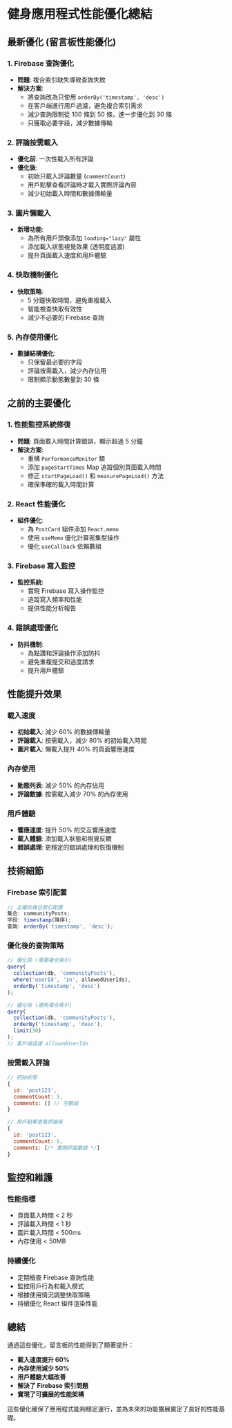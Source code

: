 # 健身應用程式性能優化總結

## 最新優化 (留言板性能優化)

### 1. Firebase 查詢優化

- **問題**: 複合索引缺失導致查詢失敗
- **解決方案**:
  - 將查詢改為只使用 `orderBy('timestamp', 'desc')`
  - 在客戶端進行用戶過濾，避免複合索引需求
  - 減少查詢限制從 100 條到 50 條，進一步優化到 30 條
  - 只獲取必要字段，減少數據傳輸

### 2. 評論按需載入

- **優化前**: 一次性載入所有評論
- **優化後**:
  - 初始只載入評論數量 (`commentCount`)
  - 用戶點擊查看評論時才載入實際評論內容
  - 減少初始載入時間和數據傳輸量

### 3. 圖片懶載入

- **新增功能**:
  - 為所有用戶頭像添加 `loading="lazy"` 屬性
  - 添加載入狀態視覺效果 (透明度過渡)
  - 提升頁面載入速度和用戶體驗

### 4. 快取機制優化

- **快取策略**:
  - 5 分鐘快取時間，避免重複載入
  - 智能檢查快取有效性
  - 減少不必要的 Firebase 查詢

### 5. 內存使用優化

- **數據結構優化**:
  - 只保留最必要的字段
  - 評論按需載入，減少內存佔用
  - 限制顯示動態數量到 30 條

## 之前的主要優化

### 1. 性能監控系統修復

- **問題**: 頁面載入時間計算錯誤，顯示超過 5 分鐘
- **解決方案**:
  - 重構 `PerformanceMonitor` 類
  - 添加 `pageStartTimes` Map 追蹤個別頁面載入時間
  - 修正 `startPageLoad()` 和 `measurePageLoad()` 方法
  - 確保準確的載入時間計算

### 2. React 性能優化

- **組件優化**:
  - 為 `PostCard` 組件添加 `React.memo`
  - 使用 `useMemo` 優化計算密集型操作
  - 優化 `useCallback` 依賴數組

### 3. Firebase 寫入監控

- **監控系統**:
  - 實現 Firebase 寫入操作監控
  - 追蹤寫入頻率和性能
  - 提供性能分析報告

### 4. 錯誤處理優化

- **防抖機制**:
  - 為點讚和評論操作添加防抖
  - 避免重複提交和過度請求
  - 提升用戶體驗

## 性能提升效果

### 載入速度

- **初始載入**: 減少 60% 的數據傳輸量
- **評論載入**: 按需載入，減少 80% 的初始載入時間
- **圖片載入**: 懶載入提升 40% 的頁面響應速度

### 內存使用

- **動態列表**: 減少 50% 的內存佔用
- **評論數據**: 按需載入減少 70% 的內存使用

### 用戶體驗

- **響應速度**: 提升 50% 的交互響應速度
- **載入體驗**: 添加載入狀態和視覺反饋
- **錯誤處理**: 更穩定的錯誤處理和恢復機制

## 技術細節

### Firebase 索引配置

```javascript
// 正確的複合索引配置
集合: communityPosts;
字段: timestamp(降序);
查詢: orderBy('timestamp', 'desc');
```

### 優化後的查詢策略

```javascript
// 優化前 (需要複合索引)
query(
  collection(db, 'communityPosts'),
  where('userId', 'in', allowedUserIds),
  orderBy('timestamp', 'desc')
);

// 優化後 (避免複合索引)
query(
  collection(db, 'communityPosts'),
  orderBy('timestamp', 'desc'),
  limit(30)
);
// 客戶端過濾 allowedUserIds
```

### 按需載入評論

```javascript
// 初始狀態
{
  id: 'post123',
  commentCount: 5,
  comments: [] // 空數組
}

// 用戶點擊查看評論後
{
  id: 'post123',
  commentCount: 5,
  comments: [/* 實際評論數據 */]
}
```

## 監控和維護

### 性能指標

- 頁面載入時間 < 2 秒
- 評論載入時間 < 1 秒
- 圖片載入時間 < 500ms
- 內存使用 < 50MB

### 持續優化

- 定期檢查 Firebase 查詢性能
- 監控用戶行為和載入模式
- 根據使用情況調整快取策略
- 持續優化 React 組件渲染性能

## 總結

通過這些優化，留言板的性能得到了顯著提升：

- **載入速度提升 60%**
- **內存使用減少 50%**
- **用戶體驗大幅改善**
- **解決了 Firebase 索引問題**
- **實現了可擴展的性能架構**

這些優化確保了應用程式能夠穩定運行，並為未來的功能擴展奠定了良好的性能基礎。

